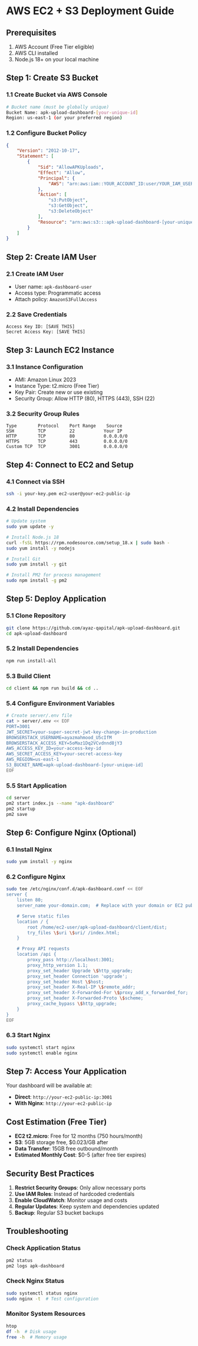# AWS EC2 + S3 Deployment Guide

## Prerequisites
1. AWS Account (Free Tier eligible)
2. AWS CLI installed
3. Node.js 18+ on your local machine

## Step 1: Create S3 Bucket

### 1.1 Create Bucket via AWS Console
```bash
# Bucket name (must be globally unique)
Bucket Name: apk-upload-dashboard-[your-unique-id]
Region: us-east-1 (or your preferred region)
```

### 1.2 Configure Bucket Policy
```json
{
    "Version": "2012-10-17",
    "Statement": [
        {
            "Sid": "AllowAPKUploads",
            "Effect": "Allow",
            "Principal": {
                "AWS": "arn:aws:iam::YOUR_ACCOUNT_ID:user/YOUR_IAM_USER"
            },
            "Action": [
                "s3:PutObject",
                "s3:GetObject",
                "s3:DeleteObject"
            ],
            "Resource": "arn:aws:s3:::apk-upload-dashboard-[your-unique-id]/*"
        }
    ]
}
```

## Step 2: Create IAM User

### 2.1 Create IAM User
- User name: `apk-dashboard-user`
- Access type: Programmatic access
- Attach policy: `AmazonS3FullAccess`

### 2.2 Save Credentials
```
Access Key ID: [SAVE THIS]
Secret Access Key: [SAVE THIS]
```

## Step 3: Launch EC2 Instance

### 3.1 Instance Configuration
- AMI: Amazon Linux 2023
- Instance Type: t2.micro (Free Tier)
- Key Pair: Create new or use existing
- Security Group: Allow HTTP (80), HTTPS (443), SSH (22)

### 3.2 Security Group Rules
```
Type        Protocol    Port Range    Source
SSH         TCP         22           Your IP
HTTP        TCP         80           0.0.0.0/0
HTTPS       TCP         443          0.0.0.0/0
Custom TCP  TCP         3001         0.0.0.0/0
```

## Step 4: Connect to EC2 and Setup

### 4.1 Connect via SSH
```bash
ssh -i your-key.pem ec2-user@your-ec2-public-ip
```

### 4.2 Install Dependencies
```bash
# Update system
sudo yum update -y

# Install Node.js 18
curl -fsSL https://rpm.nodesource.com/setup_18.x | sudo bash -
sudo yum install -y nodejs

# Install Git
sudo yum install -y git

# Install PM2 for process management
sudo npm install -g pm2
```

## Step 5: Deploy Application

### 5.1 Clone Repository
```bash
git clone https://github.com/ayaz-qapital/apk-upload-dashboard.git
cd apk-upload-dashboard
```

### 5.2 Install Dependencies
```bash
npm run install-all
```

### 5.3 Build Client
```bash
cd client && npm run build && cd ..
```

### 5.4 Configure Environment Variables
```bash
# Create server/.env file
cat > server/.env << EOF
PORT=3001
JWT_SECRET=your-super-secret-jwt-key-change-in-production
BROWSERSTACK_USERNAME=ayazmahmood_U5cIfM
BROWSERSTACK_ACCESS_KEY=5oMaz1Dq2VCvdnnd8jY3
AWS_ACCESS_KEY_ID=your-access-key-id
AWS_SECRET_ACCESS_KEY=your-secret-access-key
AWS_REGION=us-east-1
S3_BUCKET_NAME=apk-upload-dashboard-[your-unique-id]
EOF
```

### 5.5 Start Application
```bash
cd server
pm2 start index.js --name "apk-dashboard"
pm2 startup
pm2 save
```

## Step 6: Configure Nginx (Optional)

### 6.1 Install Nginx
```bash
sudo yum install -y nginx
```

### 6.2 Configure Nginx
```bash
sudo tee /etc/nginx/conf.d/apk-dashboard.conf << EOF
server {
    listen 80;
    server_name your-domain.com;  # Replace with your domain or EC2 public IP

    # Serve static files
    location / {
        root /home/ec2-user/apk-upload-dashboard/client/dist;
        try_files \$uri \$uri/ /index.html;
    }

    # Proxy API requests
    location /api {
        proxy_pass http://localhost:3001;
        proxy_http_version 1.1;
        proxy_set_header Upgrade \$http_upgrade;
        proxy_set_header Connection 'upgrade';
        proxy_set_header Host \$host;
        proxy_set_header X-Real-IP \$remote_addr;
        proxy_set_header X-Forwarded-For \$proxy_add_x_forwarded_for;
        proxy_set_header X-Forwarded-Proto \$scheme;
        proxy_cache_bypass \$http_upgrade;
    }
}
EOF
```

### 6.3 Start Nginx
```bash
sudo systemctl start nginx
sudo systemctl enable nginx
```

## Step 7: Access Your Application

Your dashboard will be available at:
- **Direct**: `http://your-ec2-public-ip:3001`
- **With Nginx**: `http://your-ec2-public-ip`

## Cost Estimation (Free Tier)

- **EC2 t2.micro**: Free for 12 months (750 hours/month)
- **S3**: 5GB storage free, $0.023/GB after
- **Data Transfer**: 15GB free outbound/month
- **Estimated Monthly Cost**: $0-5 (after free tier expires)

## Security Best Practices

1. **Restrict Security Groups**: Only allow necessary ports
2. **Use IAM Roles**: Instead of hardcoded credentials
3. **Enable CloudWatch**: Monitor usage and costs
4. **Regular Updates**: Keep system and dependencies updated
5. **Backup**: Regular S3 bucket backups

## Troubleshooting

### Check Application Status
```bash
pm2 status
pm2 logs apk-dashboard
```

### Check Nginx Status
```bash
sudo systemctl status nginx
sudo nginx -t  # Test configuration
```

### Monitor System Resources
```bash
htop
df -h  # Disk usage
free -h  # Memory usage
```
